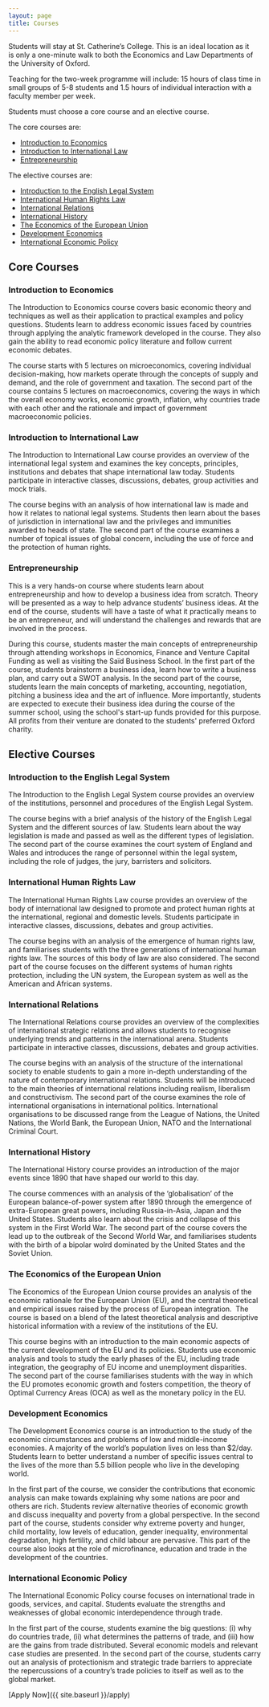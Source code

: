 ```yaml
---
layout: page
title: Courses
---
```


Students will stay at St. Catherine’s College. This is an ideal location as it is only a one-minute walk to both the Economics and Law Departments of the University of Oxford.

Teaching for the two-week programme will include: 15 hours of class time in small groups of 5-8 students and 1.5 hours of individual interaction with a faculty member per week.

Students must choose a core course and an elective course.

The core courses are:

 - [Introduction to Economics](#1)
 - [Introduction to International Law](#2)
 - [Entrepreneurship](#3)

The elective courses are:

 - [Introduction to the English Legal System](#4)
 - [International Human Rights Law](#5)
 - [International Relations](#6)
 - [International History](#7)
 - [The Economics of the European Union](#8)
 - [Development Economics](#9)
 - [International Economic Policy](#10)

## Core Courses

### <a name="1">Introduction to Economics</a>

The Introduction to Economics course covers basic economic theory and techniques as well as their application to practical examples and policy questions. Students learn to address economic issues faced by countries through applying the analytic framework developed in the course. They also gain the ability to read economic policy literature and follow current economic debates. 

The course starts with 5 lectures on microeconomics, covering individual decision-making, how markets operate through the concepts of supply and demand, and the role of government and taxation. The second part of the course contains 5 lectures on macroeconomics, covering the ways in which the overall economy works, economic growth, inflation, why countries trade with each other and the rationale and impact of government macroeconomic policies. 

### <a name="2">Introduction to International Law</a>

The Introduction to International Law course provides an overview of the international legal system and examines the key concepts, principles, institutions and debates that shape international law today. Students participate in interactive classes, discussions, debates, group activities and mock trials.

The course begins with an analysis of how international law is made and how it relates to national legal systems. Students then learn about the bases of jurisdiction in international law and the privileges and immunities awarded to heads of state. The second part of the course examines a number of topical issues of global concern, including the use of force and the protection of human rights. 

### <a name="3">Entrepreneurship</a>

This is a very hands-on course where students learn about entrepreneurship and how to develop a business idea from scratch. Theory will be presented as a way to help advance students’ business ideas. At the end of the course, students will have a taste of what it practically means to be an entrepreneur, and will understand the challenges and rewards that are involved in the process.

During this course, students master the main concepts of entrepreneurship through attending workshops in Economics, Finance and Venture Capital Funding as well as visiting the Saïd Business School. In the first part of the course, students brainstorm a business idea, learn how to write a business plan, and carry out a SWOT analysis. In the second part of the course, students learn the main concepts of marketing, accounting, negotiation, pitching a business idea and the art of influence. More importantly, students are expected to execute their business idea during the course of the summer school, using the school's start-up funds provided for this purpose. All profits from their venture are donated to the students' preferred Oxford charity.

## Elective Courses

### <a name="4">Introduction to the English Legal System</a>

The Introduction to the English Legal System course provides an overview of the institutions, personnel and procedures of the English Legal System. 

The course begins with a brief analysis of the history of the English Legal System and the different sources of law. Students learn about the way legislation is made and passed as well as the different types of legislation. The second part of the course examines the court system of England and Wales and introduces the range of personnel within the legal system, including the role of judges, the jury, barristers and solicitors. 

### <a name="5">International Human Rights Law</a>

The International Human Rights Law course provides an overview of the body of international law designed to promote and protect human rights at the international, regional and domestic levels. Students participate in interactive classes, discussions, debates and group activities.

The course begins with an analysis of the emergence of human rights law, and familiarises students with the three generations of international human rights law. The sources of this body of law are also considered. The second part of the course focuses on the different systems of human rights protection, including the UN system, the European system as well as the American and African systems. 

### <a name="6">International Relations</a>

The International Relations course provides an overview of the complexities of international strategic relations and allows students to recognise underlying trends and patterns in the international arena. Students participate in interactive classes, discussions, debates and group activities.

The course begins with an analysis of the structure of the international society to enable students to gain a more in-depth understanding of the nature of contemporary international relations. Students will be introduced to the main theories of international relations including realism, liberalism and constructivism. The second part of the course examines the role of international organisations in international politics. International organisations to be discussed range from the League of Nations, the United Nations, the World Bank, the European Union, NATO and the International Criminal Court. 

### <a name="7">International History</a>

The International History course provides an introduction of the major events since 1890 that have shaped our world to this day. 

The course commences with an analysis of the ‘globalisation’ of the European balance-of-power system after 1890 through the emergence of extra-European great powers, including Russia-in-Asia, Japan and the United States. Students also learn about the crisis and collapse of this system in the First World War. The second part of the course covers the lead up to the outbreak of the Second World War, and familiarises students with the birth of a bipolar wolrd dominated by the United States and the Soviet Union.

### <a name="8">The Economics of the European Union</a>

The Economics of the European Union course provides an analysis of the economic rationale for the European Union (EU), and the central theoretical and empirical issues raised by the process of European integration.  The course is based on a blend of the latest theoretical analysis and descriptive historical information with a review of the institutions of the EU.

This course begins with an introduction to the main economic aspects of the current development of the EU and its policies. Students use economic analysis and tools to study the early phases of the EU, including trade integration, the geography of EU income and unemployment disparities. The second part of the course familiarises students with the way in which the EU promotes economic growth and fosters competition, the theory of Optimal Currency Areas (OCA) as well as the monetary policy in the EU.  

### <a name="9">Development Economics</a>

The Development Economics course is an introduction to the study of the economic circumstances and problems of low and middle-income economies. A majority of the world’s population lives on less than $2/day. Students learn to better understand a number of specific issues central to the lives of the more than 5.5 billion people who live in the developing world. 

In the first part of the course, we consider the contributions that economic analysis can make towards explaining why some nations are poor and others are rich. Students review alternative theories of economic growth and discuss inequality and poverty from a global perspective. In the second part of the course, students consider why extreme poverty and hunger, child mortality, low levels of education, gender inequality, environmental degradation, high fertility, and child labour are pervasive. This part of the course also looks at the role of microfinance, education and trade in the development of the countries. 

### <a name="10">International Economic Policy</a>

The International Economic Policy course focuses on international trade in goods, services, and capital. Students evaluate the strengths and weaknesses of global economic interdependence through trade. 

In the first part of the course, students examine the big questions: (i) why do countries trade, (ii) what determines the patterns of trade, and (iii) how are the gains from trade distributed. Several economic models and relevant case studies are presented. In the second part of the course, students carry out an analysis of protectionism and strategic trade barriers to appreciate the repercussions of a country’s trade policies to itself as well as to the global market.

[Apply Now]({{ site.baseurl }}/apply)
 
